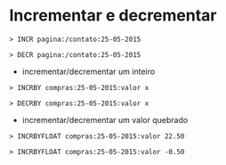 # Incrementar e decrementar

```
> INCR pagina:/contato:25-05-2015
```

```
> DECR pagina:/contato:25-05-2015
```

- incrementar/decrementar um inteiro
```
> INCRBY compras:25-05-2015:valor x
```

```
> DECRBY compras:25-05-2015:valor x
```

- incrementar/decrementar um valor quebrado

```
> INCRBYFLOAT compras:25-05-2015:valor 22.50
```

```
> INCRBYFLOAT compras:25-05-2015:valor -0.50
```